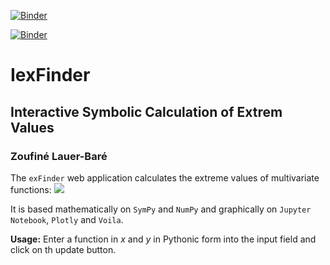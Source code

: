 [![Binder](https://mybinder.org/badge_logo.svg)](https://mybinder.org/v2/gh/zolabar/IexFinder/HEAD)

[![Binder](https://mybinder.org/badge_logo.svg)](https://mybinder.org/v2/gh/zolabar/IexFinder/HEAD/main?urlpath=voila%2Frender%2F/IexFinder_voila.ipynb)



# IexFinder
## Interactive Symbolic Calculation of Extrem Values
### Zoufiné Lauer-Baré 

The ```exFinder``` web application calculates the extreme values of multivariate functions: 
<img src="https://render.githubusercontent.com/render/math?math=f:\mathbb{R}^2\to\mathbb{R}">

It is based mathematically on ```SymPy``` and ```NumPy``` and graphically on ```Jupyter Notebook```, ```Plotly``` and ```Voila```.


**Usage:** Enter a function in *x* and *y* in Pythonic form into the input field and click on th update button.


